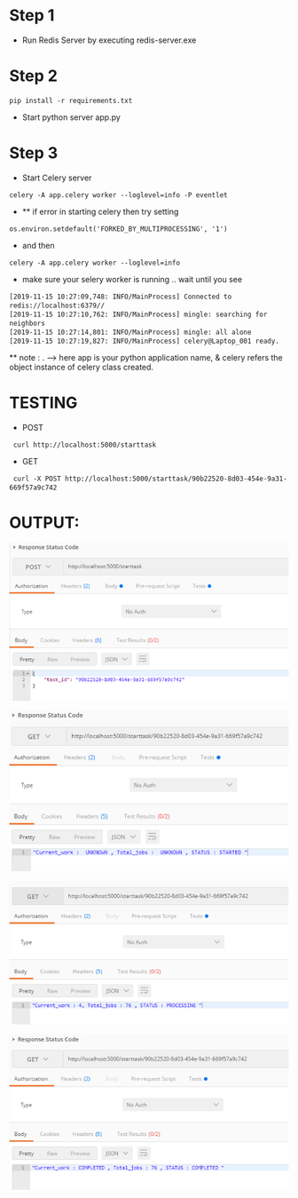 # Step 1
- Run Redis Server by executing redis-server.exe

# Step 2
```
pip install -r requirements.txt
```
- Start python server app.py 

# Step 3
- Start Celery server 
```
celery -A app.celery worker --loglevel=info -P eventlet
```
- ** if error in starting celery then try setting 
```
os.environ.setdefault('FORKED_BY_MULTIPROCESSING', '1')
```
- and then 
```
celery -A app.celery worker --loglevel=info 
```
- make sure your selery worker is running .. wait until you see
```
[2019-11-15 10:27:09,748: INFO/MainProcess] Connected to redis://localhost:6379//
[2019-11-15 10:27:10,762: INFO/MainProcess] mingle: searching for neighbors
[2019-11-15 10:27:14,801: INFO/MainProcess] mingle: all alone
[2019-11-15 10:27:19,827: INFO/MainProcess] celery@Laptop_001 ready.
``` 
** note : <app>.<celery> -->  here app is your python application name, & celery refers the object instance of celery class created. 

# TESTING

- POST 
```
 curl http://localhost:5000/starttask
```
- GET
```
 curl -X POST http://localhost:5000/starttask/90b22520-8d03-454e-9a31-669f57a9c742
```

# OUTPUT:

![./2.png](2.png)

![./3.png](3.png)

![./4.png](4.png)

![./5.png](5.png)

